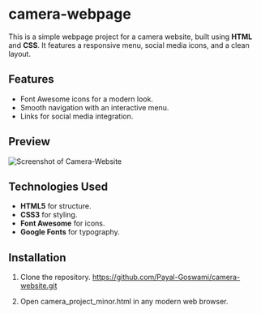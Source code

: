 # camera-webpage

This is a simple webpage project for a camera website, built using **HTML** and **CSS**. It features a responsive menu, social media icons, and a clean layout.

## Features
- Font Awesome icons for a modern look.
- Smooth navigation with an interactive menu.
- Links for social media integration.

## Preview
![Screenshot of Camera-Website](https://github.com/Payal-Goswami/camera-website/blob/main/website_screenshot.png)


## Technologies Used
- **HTML5** for structure.
- **CSS3** for styling.
- **Font Awesome** for icons.
- **Google Fonts** for typography.

## Installation
1. Clone the repository.
    https://github.com/Payal-Goswami/camera-website.git
   
3. Open camera_project_minor.html in any modern web browser.

